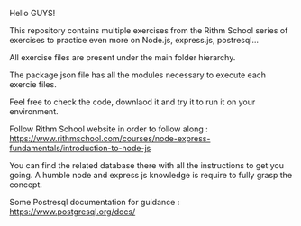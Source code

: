 Hello GUYS! 

This repository contains multiple exercises from the Rithm School series of exercises to practice even more on Node.js, express.js, postresql...

All exercise files are present under the main folder hierarchy.

The package.json file has all the modules necessary to execute each exercie files.

Feel free to check the code, downlaod it and try it to run it on your environment.

Follow Rithm School website in order to follow along : https://www.rithmschool.com/courses/node-express-fundamentals/introduction-to-node-js

You can find the related database there with all the instructions to get you going. A humble node and express js knowledge is require to fully grasp the concept.

Some Postresql documentation for guidance : https://www.postgresql.org/docs/
